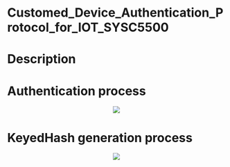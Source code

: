 # Customed_Device_Authentication_Protocol_for_IOT_SYSC5500
# Description

# Authentication process  
<div align=center>
<img src="https://user-images.githubusercontent.com/53630148/203813615-9ad60c4f-faa9-4be9-a83d-86f519d842b4.jpg">
</div>  


# KeyedHash generation process  
<div align=center>
<img src="https://user-images.githubusercontent.com/53630148/203813817-eb2686fb-e9c5-4616-9823-2a6cd2d3b43d.png">
</div>  
